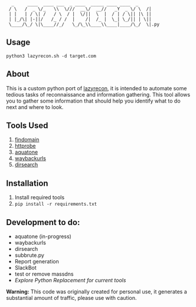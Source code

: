 ```
  _     ____  ____ ___  _ ____  _____ ____ ____  _
 / \   /  _ \/_   \\  \///  __\/  __//   _Y  _ \/ \  /|
 | |   | / \| /   / \  / |  \/||  \  |  / | / \|| |\ ||
 | |_/\| |-||/   /_ / /  |    /|  /_ |  \_| \_/|| | \||
 \____/\_/ \|\____//_/   \_/\_\\____\\____|____/\_/  \|.py

```

## Usage

`python3 lazyrecon.sh -d target.com`

## About

This is a custom python port of [lazyrecon](https://github.com/nahamsec/lazyrecon), it is intended to automate some tedious tasks of reconnaissance and information gathering.
This tool allows you to gather some information that should help you identify what to do next and where to look.

## Tools Used
1. [findomain](https://github.com/Edu4rdSHL/findomain)
2. [httprobe](https://github.com/tomnomnom/httprobe)
3. [aquatone](https://github.com/michenriksen/aquatone)
4. [waybackurls](https://github.com/tomnomnom/waybackurls)
5. [dirsearch](https://github.com/maurosoria/dirsearch)

## Installation
1. Install required tools
2. `pip install -r requirements.txt`

## Development to do:
- aquatone (in-progress)
- waybackurls
- dirsearch
- subbrute.py
- Report generation
- SlackBot
- test or remove massdns
- _Explore Python Replacement for current tools_

**Warning:** This code was originally created for personal use, it generates a substantial amount of traffic, please use with caution.
